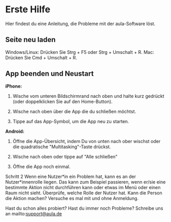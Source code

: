 # Erste Hilfe
Hier findest du eine Anleitung, die Probleme mit der aula-Software löst.

## Seite neu laden

Windows/Linux: Drücken Sie Strg + F5 oder Strg + Umschalt + R.
Mac: Drücken Sie Cmd + Umschalt + R.

## App beenden und Neustart
**iPhone:**
1. Wische vom unteren Bildschirmrand nach oben und halte kurz gedrückt (oder doppelklicken Sie auf den Home-Button).

2. Wische nach oben über die App die du schließen möchtst.

3. Tippe auf das App-Symbol, um die App neu zu starten.

**Android:** 
1. Öffne die App-Übersicht, indem Du von unten nach ober wischst oder die quadratische "Multitasking"-Taste drückst.

2. Wische nach oben oder tippe auf "Alle schließen"

3. Öffne die App noch einmal.

Schritt 2
Wenn eine Nutzer\*in ein Problem hat, kann es an der Nutzer\*innenrolle liegen. Das kann zum Beispiel passieren, wenn er/sie eine bestimmte Aktion nicht durchführen kann oder etwas im Menü oder einen Raum nicht sieht.
Überprüfe, welche Rolle der Nutzer hat. Kann die Person die Aktion machen?
Versuche es mal mit und ohne Anmeldung.

Hast du schon alles probiert? Hast du immer noch Probleme? Schreibe uns an mailto:support@aula.de